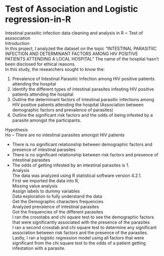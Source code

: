 #   Test of Association and Logistic regression-in-R <br>
Intestinal parasitic infection data cleaning and analysis in R ~ Test of asssociation <br>
Introduction <br>
In this project, I analyzed the dataset on the topic “INTESTINAL PARASITIIC INFECTION AND DETERMINANT FACTORS AMONG HIV POSITIVE PATIENTS ATTENDING A LOCAL HOSPITAL” The name of the hospital hasn’t been disclosed for ethical reasons.<br>
In this study, the researchers sought to know the:<br>
1.	Prevalence of Intestinal Parasitic Infection among HIV positive patients attending the hospital<br>
2.	Identify the different types of intestinal parasites infesting HIV positive patients attending the hospital<br>
3.	Outline the determinant factors of Intestinal parasitic infections among HIV positive patients attending the hospital (Association between demographic factors and prevalence of parasites)<br>
4.	Outline the significant risk factors and the odds of being infested by a parasite amongst the participants.<br>


Hypothesis<br>
Ho – There are no intestinal parasites amongst HIV patients<br>
-	There is no significant relationship between demographic factors and presence of intestinal parasites<br>
-	There is no significant relationship between risk factors and presence of intestinal parasites<br>
-	The odds of getting infested by an intestinal parasites is 1.<br>
Analysis<br>
The data was analyzed using R statistical software version 4.2.1.<br>
First we imported the data into R, <br>
Missing value analysis<br>
Assign labels to dummy variables<br>
Data exploration to fully understand the data<br>
Get the Demographic characters frequencies <br>
Analyzed prevalence of intestinal parasites<br>
Got the frequencies of the different parasites<br>
I ran the crosstabs and chi square test to see the demographic factors that were significantly associated with the presence of the parasites<br>
I ran a second crosstab and chi square test to determine any significant association between risk factors and the presence of the parasites.<br>
Lastly, I ran a logistic regression model using all factors that were significant from the chi square test to the odds of a patient getting infestation with a parasite.<br>

